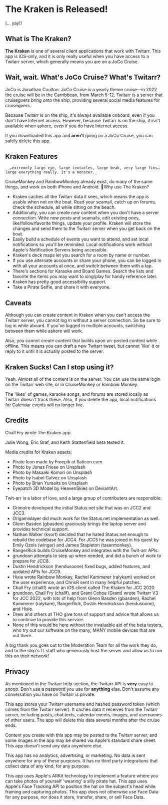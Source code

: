 # The Kraken is Released! #

(... yay!)

## What is The Kraken? ##

**The Kraken** is one of several client applications that work with Twitarr. This app is iOS-only, and it is only really useful when you have access to a Twitarr server, which generally means you are on a JoCo Cruise. 

## Wait, wait. What's JoCo Cruise? What's Twitarr? ##

JoCo is Jonathan Coulton. JoCo Cruise is a yearly theme cruise—in 2022 the cruise will be in the Carribbean, from March 5-12. Twitarr is a server that cruisegoers bring onto the ship, providing several social media features for cruisegoers.

Because Twitarr is on the ship, it's always available onboard, even if you don't have Internet access. However, because Twitarr is on the ship, it isn't available when ashore, even if you do have Internet access.

If you downloaded this app and **aren't** going on a JoCo Cruise, you can safely delete this app.

## Kraken Features ##

	 _…extremely large eye, large tentacles, large beak, very large fins…large everything really. It's a monster._

CruiseMonkey and RainbowMonkey already exist, do many of the same things, and work on both iPhone and Android. Why use The Kraken?

 - Kraken caches all the Twitarr data it sees, which means the app is usable when not on the boat. Read your seamail, catch up on forums, check the schedule, all while sitting on the beach.
 - Additionally, you can create _new_ content when you don't have a server connection. Write new posts and seamails, edit existing ones, like/follow/favorite things, update your profile. Kraken will store the changes and send them to the Twitarr server when you get back on the boat.
 - Easily build a schedule of events you want to attend, and set local notifications so you'll be reminded. Local notifications work without Apple's Notification Servers being accessible.
 - Kraken's deck maps let you search for a room by name or number.
 - If you use alternate accounts or share your phone, you can be logged in with all your accounts at once, and switch between them with a tap.
 - There's sections for Karaoke and Board Games. Search the lists and favorite the items you may want to sing/play for handy reference later.
 - Kraken has pretty good accessibility support.
 - Take a Pirate Selfie, and share it with everyone.

## Caveats ##

Although you can create content in Kraken when you can't access the Twitarr server, you cannot log in without a server connection. So be sure to log in while aboard. If you've logged in multiple accounts, switching between them while ashore will work.

Also, you cannot create content that builds upon un-posted content while offline. This means you can draft a new Twitarr tweet, but cannot 'like' it or reply to it until it is actually posted to the server.

## Kraken Sucks! Can I stop using it? ##

Yeah. Almost all of the content is on the server. You can use the same login on the Twitarr web site, or in CruiseMonkey or Rainbow Monkey. 

The 'likes' of games, karaoke songs, and forums are stored locally as Twitarr doesn't track these. Also, if you delete the app, local notifications for Calendar events will no longer fire.

## Credits ##

Chall Fry wrote The Kraken app.

Julie Wong, Eric Graf, and Keith Stattenfield beta tested it.

Media credits for Kraken assets:
 - Pirate Icon made by Freepik at flaticon.com
 - Photo by Jonas Friese on Unsplash
 - Photo by Masaaki Komori on Unsplash
 - Photo by Isabel Galvez on Unsplash
 - Photo by Brian Yurasits on Unsplash
 - Eyepatch 3D Model by HeavenSkies on DeviantArt.


Twit-arr is a labor of love, and a large group of contributers are responsible:
- Grimoire developed the initial Status.net site that was on JCC2 and JCC3.
- Origamislayer did much work for the Status.net implementation as well.
- Glenn Basden (gbasden) graciously brings the laptop server and provides technical support.
- Nathan Walker (kvort) decided that he hated Status.net enough to rebuild the codebase for JCC4. For JCC5 he was joined in his quest 
by Emily Ozols (wingar) and James Stapleton (tasermonkey).
- RangerRick builds CruiseMonkey and integrates with the Twit-arr APIs.
- grundoon attempts to step up when needed, and did a bunch of work to prepare for JCC8.
- Dustin Hendrickson (hendusoone) fixed bugs, added features, and updated APIs for JCC9.
- Hixie wrote Rainbow Monkey, Rachel Kammerer (ralykam) worked on the user experience, and ChrisR sent in many helpful patches.
- Chall Fry (challf) wrote an iOS client called The Kraken for JCC 2020.
- grundoon, Chall Fry (challf), and Grant Cohoe (Grant) wrote Twitarr V3 for JCC 2022, with lots of help from Glenn Basden (gbasden), 
Rachel Kammerer (ralykam), RangerRick, Dustin Hendrickson (hendusoone), and Hixie.
- Drew and others at THO give tons of support and advice that allows us to continue to provide this service.
- None of this would be here without the invaluable aid of the beta testers, who try out our software on the many, MANY mobile devices 
that are out there.

A big thank you goes out to the Moderation Team for all the work they do, and to the ship's IT staff who generously host the server and allow us to run this on their network!

## Privacy ##

As mentioned in the Twitarr help section, the Twitarr API is **very** easy to snoop. Don't use a password you use for **anything** else. Don't assume any conversation you have on Twitarr is private.

This app stores your Twitarr username and hashed password token (which comes from the Twitarr server). It caches data it receives from the Twitarr server, including posts, chat texts, calendar events, images, and usernames of other users. The app will delete this data several months after the cruise ends.

Content you create with this app may be posted to the Twitarr server, and some images in the app may be shared via Apple's standard share sheet. This app doesn't send any data anywhere else.

This app has no analytics, advertising, or marketing. No data is sent anywhere for any of these purposes. It has no third party integrations that collect data of any kind, for any purpose.

This app uses Apple's ARKit technology to implement a feature where you can take photos of yourself 'wearing' a silly pirate hat. This app uses Apple's Face Tracking API to position the hat on the subject's head while framing and capturing photos. This app does not otherwise use Face Data for any purpose, nor does it store, transfer, share, or sell Face Data.

